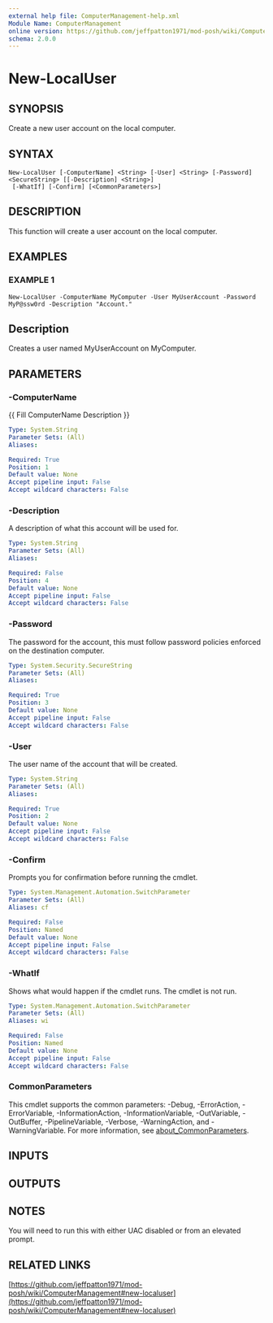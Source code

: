 ```yaml
---
external help file: ComputerManagement-help.xml
Module Name: ComputerManagement
online version: https://github.com/jeffpatton1971/mod-posh/wiki/ComputerManagement#new-localuser
schema: 2.0.0
---
```


# New-LocalUser

## SYNOPSIS
Create a new user account on the local computer.

## SYNTAX

```
New-LocalUser [-ComputerName] <String> [-User] <String> [-Password] <SecureString> [[-Description] <String>]
 [-WhatIf] [-Confirm] [<CommonParameters>]
```

## DESCRIPTION
This function will create a user account on the local computer.

## EXAMPLES

### EXAMPLE 1
```
New-LocalUser -ComputerName MyComputer -User MyUserAccount -Password MyP@ssw0rd -Description "Account."
```

Description
-----------
Creates a user named MyUserAccount on MyComputer.

## PARAMETERS

### -ComputerName
{{ Fill ComputerName Description }}

```yaml
Type: System.String
Parameter Sets: (All)
Aliases:

Required: True
Position: 1
Default value: None
Accept pipeline input: False
Accept wildcard characters: False
```

### -Description
A description of what this account will be used for.

```yaml
Type: System.String
Parameter Sets: (All)
Aliases:

Required: False
Position: 4
Default value: None
Accept pipeline input: False
Accept wildcard characters: False
```

### -Password
The password for the account, this must follow password policies enforced
on the destination computer.

```yaml
Type: System.Security.SecureString
Parameter Sets: (All)
Aliases:

Required: True
Position: 3
Default value: None
Accept pipeline input: False
Accept wildcard characters: False
```

### -User
The user name of the account that will be created.

```yaml
Type: System.String
Parameter Sets: (All)
Aliases:

Required: True
Position: 2
Default value: None
Accept pipeline input: False
Accept wildcard characters: False
```

### -Confirm
Prompts you for confirmation before running the cmdlet.

```yaml
Type: System.Management.Automation.SwitchParameter
Parameter Sets: (All)
Aliases: cf

Required: False
Position: Named
Default value: None
Accept pipeline input: False
Accept wildcard characters: False
```

### -WhatIf
Shows what would happen if the cmdlet runs.
The cmdlet is not run.

```yaml
Type: System.Management.Automation.SwitchParameter
Parameter Sets: (All)
Aliases: wi

Required: False
Position: Named
Default value: None
Accept pipeline input: False
Accept wildcard characters: False
```

### CommonParameters
This cmdlet supports the common parameters: -Debug, -ErrorAction, -ErrorVariable, -InformationAction, -InformationVariable, -OutVariable, -OutBuffer, -PipelineVariable, -Verbose, -WarningAction, and -WarningVariable. For more information, see [about_CommonParameters](http://go.microsoft.com/fwlink/?LinkID=113216).

## INPUTS

## OUTPUTS

## NOTES
You will need to run this with either UAC disabled or from an elevated prompt.

## RELATED LINKS

[https://github.com/jeffpatton1971/mod-posh/wiki/ComputerManagement#new-localuser](https://github.com/jeffpatton1971/mod-posh/wiki/ComputerManagement#new-localuser)

